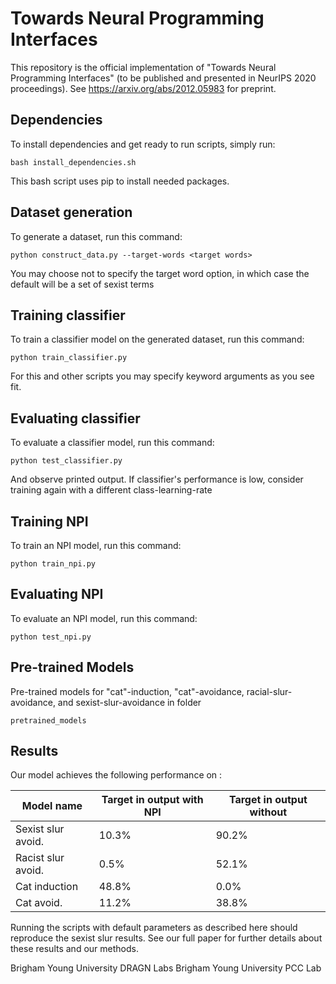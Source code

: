 # Towards Neural Programming Interfaces

This repository is the official implementation of "Towards Neural Programming Interfaces" (to be published and presented in NeurIPS 2020 proceedings). See https://arxiv.org/abs/2012.05983 for preprint.

## Dependencies

To install dependencies and get ready to run scripts, simply run:

```setup
bash install_dependencies.sh
```
This bash script uses pip to install needed packages.

## Dataset generation

To generate a dataset, run this command:

```data
python construct_data.py --target-words <target words>
```
You may choose not to specify the target word option, in which case the default will be a set of sexist terms

## Training classifier

To train a classifier model on the generated dataset, run this command:

```classifier
python train_classifier.py
```
For this and other scripts you may specify keyword arguments as you see fit.

## Evaluating classifier

To evaluate a classifier model, run this command:

```evaluate
python test_classifier.py
```
And observe printed output. If classifier's performance is low, consider training again with a different class-learning-rate

## Training NPI

To train an NPI model, run this command:

```train
python train_npi.py
```

## Evaluating NPI

To evaluate an NPI model, run this command:

```classifier
python test_npi.py
```

## Pre-trained Models

Pre-trained models for "cat"-induction, "cat"-avoidance, racial-slur-avoidance, and sexist-slur-avoidance in folder

```pretrained
pretrained_models
```

## Results

Our model achieves the following performance on :


| Model name         | Target in output with NPI  | Target in output without |
| ------------------ |--------------------------- | ------------------------ |
| Sexist slur avoid. |          10.3%             |          90.2%           |
| Racist slur avoid. |           0.5%             |          52.1%           |
| Cat induction      |          48.8%             |           0.0%           |
| Cat avoid.         |          11.2%             |          38.8%           |

Running the scripts with default parameters as described here should reproduce the sexist slur results.
See our full paper for further details about these results and our methods.


Brigham Young University DRAGN Labs
Brigham Young University PCC Lab
